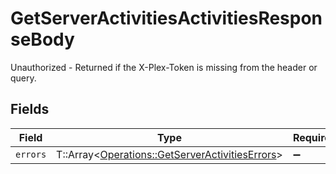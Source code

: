 # GetServerActivitiesActivitiesResponseBody

Unauthorized - Returned if the X-Plex-Token is missing from the header or query.


## Fields

| Field                                                                                                   | Type                                                                                                    | Required                                                                                                | Description                                                                                             |
| ------------------------------------------------------------------------------------------------------- | ------------------------------------------------------------------------------------------------------- | ------------------------------------------------------------------------------------------------------- | ------------------------------------------------------------------------------------------------------- |
| `errors`                                                                                                | T::Array<[Operations::GetServerActivitiesErrors](../../models/operations/getserveractivitieserrors.md)> | :heavy_minus_sign:                                                                                      | N/A                                                                                                     |